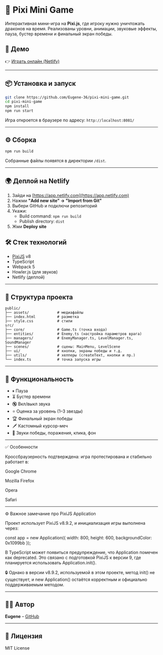 # 🐉 Pixi Mini Game

Интерактивная мини-игра на **Pixi.js**, где игроку нужно уничтожать драконов на время. Реализованы уровни, анимации, звуковые эффекты, пауза, бустер времени и финальный экран победы.

## 🚀 Демо

👉 [Играть онлайн (Netlify)](https://dragonignis.netlify.app/)

---

## 📦 Установка и запуск

```bash
git clone https://github.com/Eugene-36/pixi-mini-game.git
cd pixi-mini-game
npm install
npm run start
```

Игра откроется в браузере по адресу: `http://localhost:8081/`

---

## ⚙️ Сборка

```bash
npm run build
```

Собранные файлы появятся в директории `/dist`.

---

## 🌍 Деплой на Netlify

1. Зайди на [https://app.netlify.com](https://app.netlify.com)
2. Нажми **"Add new site" → "Import from Git"**
3. Выбери GitHub и подключи репозиторий
4. Укажи:
   - Build command: `npm run build`
   - Publish directory: `dist`
5. Жми **Deploy site**

## 🛠 Стек технологий

- [PixiJS](https://pixijs.com/) v8
- TypeScript
- Webpack 5
- Howler.js (для звуков)
- Netlify (деплой)

---

## 📁 Структура проекта

```
public/
├── assets/             # медиафайлы
├── index.html          # разметка
├── style.css           # стили
src/
├── core/               # Game.ts (точка входа)
├── entities/           # Enemy.ts (настройка параметров врага)
├── managers/           # EnemyManager.ts, LevelManager.ts, SoundManager
├── scenes/             # сцены: MainMenu, LevelScene
├── ui/                 # кнопки, экраны победы и т.д.
├── utils/              # хелперы (createText, кнопки и пр.)
└── index.ts            # точка запуска игры
```

---

## 🧪 Функциональность

- ⏸ Пауза
- ⏳ Бустер времени
- 🔇 Вкл/выкл звука
- ⭐ Оценка за уровень (1–3 звезды)
- 🏆 Финальный экран победы
- 🗡 Кастомный курсор-меч
- 🎵 Звуки победы, поражения, клика, фон


---

✅ Особенности

Кроссбраузерность подтверждена: игра протестирована и стабильно работает   в:

Google Chrome

Mozilla Firefox

Opera

Safari


---

⚙️ Важное замечание про PixiJS Application

Проект использует PixiJS v8.9.2, и инициализация игры выполнена через:

const app = new Application({ width: 800, height: 600, backgroundColor: 0x1099bb });

В TypeScript может появиться предупреждение, что Application помечен как deprecated. Это связано с подготовкой PixiJS к версии 9, где планируется использовать Application.init().

🔒 Однако в версии v8.9.2, используемой в этом проекте, метод init() не существует, и new Application() остаётся корректным и официально поддерживаемым методом.

---

## 👨‍💻 Автор

**Eugene** – [GitHub](https://github.com/Eugene-36)

---

## 📜 Лицензия

MIT License
